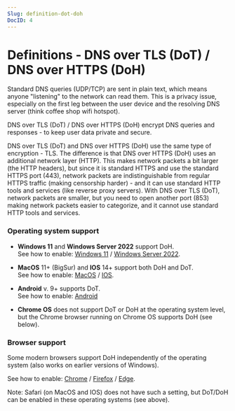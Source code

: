 ```yaml
---
Slug: definition-dot-doh
DocID: 4
---
```

# Definitions - DNS over TLS (DoT) / DNS over HTTPS (DoH)

Standard DNS queries (UDP/TCP) are sent in plain text, which means anyone "listening" to the network can read them. This is a privacy issue, especially on the first leg between the user device and the resolving DNS server (think coffee shop wifi hotspot).

DNS over TLS (DoT) / DNS over HTTPS (DoH) encrypt DNS queries and responses - to keep user data private and secure.

DNS over TLS (DoT) and DNS over HTTPS (DoH) use the same type of encryption - TLS.
The difference is that DNS over HTTPS (DoH) uses an additional network layer (HTTP). This makes network packets a bit larger (the HTTP headers), but since it is standard HTTPS and use the standard HTTPS port (443), network packets are indistinguishable from regular HTTPS traffic (making censorship harder) - and it can use standard HTTP tools and services (like reverse proxy servers).
With DNS over TLS (DoT), network packets are smaller, but you need to open another port (853) making network packets easier to categorize, and it cannot use standard HTTP tools and services.

### Operating system support

- **Windows 11** and **Windows Server 2022** support DoH.\
See how to enable: [Windows 11](https://simpledns.plus/kb/199) / [Windows Server 2022](https://simpledns.plus/kb/200).

- **MacOS** 11+ (BigSur) and **IOS** 14+ support both DoH and DoT.\
See how to enable: [MacOS](https://simpledns.plus/kb/201) / [IOS](https://simpledns.plus/kb/202).

- **Android** v. 9+ supports DoT.\
See how to enable: [Android](https://simpledns.plus/kb/198)

- **Chrome OS** does not support DoT or DoH at the operating system level, but the Chrome browser running on Chrome OS supports DoH (see below).

### Browser support

Some modern browsers support DoH independently of the operating system (also works on earlier versions of Windows).

See how to enable: [Chrome](https://simpledns.plus/kb/195) / [Firefox](https://simpledns.plus/kb/197) / [Edge](https://simpledns.plus/kb/196).

Note: Safari (on MacOS and IOS) does not have such a setting, but DoT/DoH can be enabled in these operating systems (see above).
